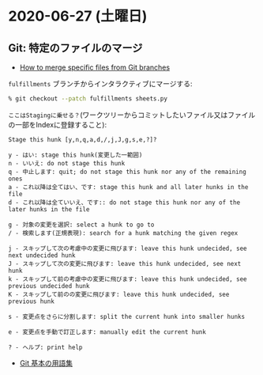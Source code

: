 # 2020-06-27 (土曜日)

## Git: 特定のファイルのマージ

- [How to merge specific files from Git branches](https://stackoverflow.com/questions/18115411/how-to-merge-specific-files-from-git-branches)

`fulfillments` ブランチからインタラクティブにマージする:

~~~zsh
% git checkout --patch fulfillments sheets.py
~~~


`ここはStagingに乗せる？`(ワークツリーからコミットしたいファイル又はファイルの一部をIndexに登録すること):

~~~
Stage this hunk [y,n,q,a,d,/,j,J,g,s,e,?]?
~~~

~~~
y - はい: stage this hunk(変更した一範囲)
n - いいえ: do not stage this hunk
q - 中止します: quit; do not stage this hunk nor any of the remaining ones
a - これ以降は全てはい、です: stage this hunk and all later hunks in the file
d - これ以降は全ていいえ、です:: do not stage this hunk nor any of the later hunks in the file

g - 対象の変更を選択: select a hunk to go to
/ - 検索します(正規表現): search for a hunk matching the given regex

j - スキップして次の考慮中の変更に飛びます: leave this hunk undecided, see next undecided hunk
J - スキップして次の変更に飛びます: leave this hunk undecided, see next hunk
k - スキップして前の考慮中の変更に飛びます: leave this hunk undecided, see previous undecided hunk
K - スキップして前のの変更に飛びます: leave this hunk undecided, see previous hunk

s - 変更点をさらに分割します: split the current hunk into smaller hunks

e - 変更点を手動で訂正します: manually edit the current hunk

? - ヘルプ: print help
~~~

- [Git 基本の用語集](https://qiita.com/toshi_um/items/72c9d929a600323b2e77)